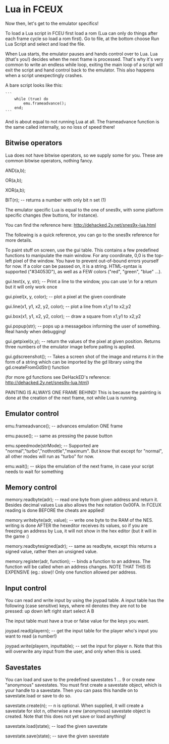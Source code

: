 # Lua in FCEUX

Now then, let's get to the emulator specifics!

To load a Lua script in FCEU first load a rom (Lua can only do things after each frame cycle so load a rom first). Go to file, at the bottom choose Run Lua Script and select and load the file.

When Lua starts, the emulator pauses and hands control over to Lua. Lua (that's you!) decides when the next frame is processed. That's why it's very common to write an endless while loop, exiting the main loop of a script will exit the script and hand control back to the emulator. This also happens when a script unexpectingly crashes.

A bare script looks like this:

    ```
        while (true) do
            emu.frameadvance();
        end;
    ```

And is about equal to not running Lua at all. The frameadvance function is the same called internally, so no loss of speed there!

## Bitwise operators

Lua does not have bitwise operators, so we supply some for you. These are common bitwise operators, nothing fancy.

AND(a,b);

OR(a,b);

XOR(a,b);

BIT(n); -- returns a number with only bit n set (1)

The emulator specific Lua is equal to the one of snes9x, with some platform specific changes (few buttons, for instance).

You can find the reference here: <http://dehacked.2y.net/snes9x-lua.html>

The following is a quick reference, you can go to the snes9x reference for more details.

To paint stuff on screen, use the gui table. This contains a few predefined functions to manipulate the main window. For any coordinate, 0,0 is the top-left pixel of the window. You have to prevent out-of-bound errors yourself for now. If a color can be passed on, it is a string. HTML-syntax is supported ("#34053D"), as well as a FEW colors ("red", "green", "blue" ...).

gui.text(x, y, str); -- Print a line to the window, you can use \n for a return but it will only work once

gui.pixel(x, y, color); -- plot a pixel at the given coordinate

gui.line(x1, y1, x2, y2, color); -- plot a line from x1,y1 to x2,y2

gui.box(x1, y1, x2, y2, color); -- draw a square from x1,y1 to x2,y2

gui.popup(str); -- pops up a messagebox informing the user of something. Real handy when debugging!

gui.getpixel(x,y); -- return the values of the pixel at given position. Returns three numbers of the emulator image before paiting is applied.

gui.gdscreenshot(); -- Takes a screen shot of the image and returns it in the form of a string which can be imported by the gd library using the gd.createFromGdStr() function

(for more gd functions see DeHackED's reference: <http://dehacked.2y.net/snes9x-lua.html>)

PAINTING IS ALWAYS ONE FRAME BEHIND! This is because the painting is done at the creation of the next frame, not while Lua is running.

## Emulator control

emu.frameadvance(); -- advances emulation ONE frame

emu.pause(); -- same as pressing the pause button

emu.speedmode(strMode); -- Supported are "normal","turbo","nothrottle","maximum". But know that except for "normal", all other modes will run as "turbo" for now.

emu.wait(); -- skips the emulation of the next frame, in case your script needs to wait for something

## Memory control

memory.readbyte(adr); -- read one byte from given address and return it. Besides decimal values Lua also allows the hex notation 0x00FA. In FCEUX reading is done BEFORE the cheats are applied!

memory.writebyte(adr, value); -- write one byte to the RAM of the NES. writing is done AFTER the hexeditor receives its values, so if you are freezing an address by Lua, it will not show in the hex editor (but it will in the game :)

memory.readbytesigned(adr); -- same as readbyte, except this returns a signed value, rather then an unsigned value.

memory.register(adr, function); -- binds a function to an address. The function will be called when an address changes. NOTE THAT THIS IS EXPENSIVE (eg.: slow)! Only one function allowed per address.

## Input control

You can read and write input by using the joypad table. A input table has the following (case sensitive) keys, where nil denotes they are not to be pressed: up down left right start select A B

The input table must have a true or false value for the keys you want.

joypad.read(playern); -- get the input table for the player who's input you want to read (a number!)

joypad.write(playern, inputtable); -- set the input for player n. Note that this will overwrite any input from the user, and only when this is used.

## Savestates

You can load and save to the predefined savestates 1 ... 9 or create new "anonymous" savestates. You must first create a savestate object, which is your handle to a savestate. Then you can pass this handle on to savestate.load or save to do so.

savestate.create(n); -- n is optional. When supplied, it will create a savestate for slot n, otherwise a new (anonymous) savestate object is created. Note that this does not yet save or load anything!

savestate.load(state); -- load the given savestate

savestate.save(state); -- save the given savestate
